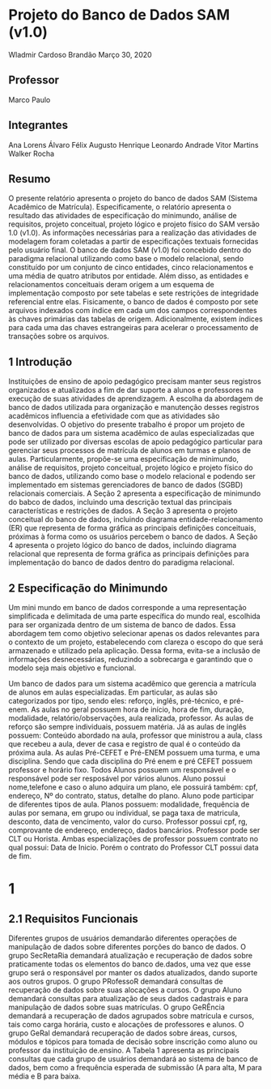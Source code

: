 # Projeto do Banco de Dados SAM (v1.0)
Wladmir Cardoso Brandão Março 30, 2020
## Professor
Marco Paulo

## Integrantes
Ana Lorens
Álvaro Félix
Augusto Henrique
Leonardo Andrade
Vitor Martins
Walker Rocha

## Resumo
O presente relatório apresenta o projeto do banco de dados SAM (Sistema Acadêmico de Matrícula). Especificamente, o relatório apresenta o resultado das atividades de especificação do minimundo, análise de requisitos,
projeto conceitual, projeto lógico e projeto físico do SAM versão 1.0 (v1.0). As informações necessárias para a realização das atividades de modelagem foram coletadas a partir de especificações textuais fornecidas pelo usuário
final. O banco de dados SAM (v1.0) foi concebido dentro do paradigma relacional utilizando como base o modelo
relacional, sendo constituído por um conjunto de cinco entidades, cinco relacionamentos e uma média de quatro
atributos por entidade. Além disso, as entidades e relacionamentos conceituais deram origem a um esquema de
implementação composto por sete tabelas e sete restrições de integridade referencial entre elas. Fisicamente, o
banco de dados é composto por sete arquivos indexados com índice em cada um dos campos correspondentes às
chaves primárias das tabelas de origem. Adicionalmente, existem índices para cada uma das chaves estrangeiras
para acelerar o processamento de transações sobre os arquivos.
## 1 Introdução
Instituições de ensino de apoio pedagógico precisam manter seus registros organizados e atualizados a fim de dar suporte a alunos e professores na execução de suas atividades de aprendizagem. A escolha da abordagem de banco de dados utilizada para organização e manutenção desses registros acadêmicos influencia a efetividade com
que as atividades são desenvolvidas. O objetivo do presente trabalho é propor um projeto de banco de dados para um sistema acadêmico de aulas especializadas que pode ser utilizado por diversas escolas de apoio pedagógico particular para gerenciar seus processos de matrícula de alunos em turmas e planos de aulas. Particularmente, propõe-se uma especificação de minimundo, análise de requisitos, projeto conceitual, projeto lógico e projeto físico do banco de dados, utilizando como base o modelo relacional e podendo ser implementado em sistemas gerenciadores de banco de dados (SGBD) relacionais comerciais.
A Seção 2 apresenta a especificação de minimundo do babco de dados, incluindo uma descrição textual das
principais características e restrições de dados. A Seção 3 apresenta o projeto conceitual do banco de dados, incluindo
diagrama entidade-relacionamento (ER) que representa de forma gráfica as principais definições conceituais, próximas à forma como os usuários percebem o banco de dados. A Seção 4 apresenta o projeto lógico do banco de dados,
incluindo diagrama relacional que representa de forma gráfica as principais definições para implementação do banco
de dados dentro do paradigma relacional.
## 2 Especificação do Minimundo
Um mini mundo em banco de dados corresponde a uma representação simplificada e delimitada de uma parte específica do mundo real, escolhida para ser organizada dentro de um sistema de banco de dados. Essa abordagem tem como objetivo selecionar apenas os dados relevantes para o contexto de um projeto, estabelecendo com clareza o escopo do que será armazenado e utilizado pela aplicação. Dessa forma, evita-se a inclusão de informações desnecessárias, reduzindo a sobrecarga e garantindo que o modelo seja mais objetivo e funcional.

Um banco de dados para um sistema acadêmico que gerencia a matrícula de alunos em aulas especializadas. Em particular, as aulas são categorizados por tipo, sendo eles: reforço, inglês, pré-técnico, e pré-enem. As aulas no geral possuem hora de início, hora de fim, duração, modalidade, relatório/observações, aula realizada, professor. As aulas de reforço são sempre individuais, possuem matéria. Já as aulas de inglês possuem: Conteúdo abordado na aula, professor que ministrou a aula, class que recebeu a aula, dever de casa e registro de qual é o conteúdo da próxima aula. As aulas Pré-CEFET e Pré-ENEM possuem uma turma, e uma disciplina. Sendo que cada disciplina do Pré enem e pré CEFET possuem professor e horário fixo. Todos Alunos possuem um responsável e o responsável pode ser resposável por vários alunos. Aluno possui nome,telefone e caso o aluno adquira um plano, ele possuirá também: cpf, endereço, Nº do contrato, status, detalhe do plano. Aluno pode participar de diferentes tipos de aula. Planos possuem: modalidade, frequência de aulas por semana, em grupo ou individual, se paga
taxa de matricula, desconto, data de vencimento, valor do curso. Professor possui cpf, rg, comprovante de endereço, endereço, dados bancários. Professor pode ser CLT ou Horista. Ambas especializações de professor possuem contrato no qual possui: Data de Inicio. Porém o contrato do Professor CLT possui data de fim.

# 1
## 2.1 Requisitos Funcionais
Diferentes grupos de usuários demandarão diferentes operações de manipulação de dados sobre diferentes porções
do banco de dados. O grupo SecRetaRia demandará atualização e recuperação de dados sobre praticamente todas
os elementos do banco de.dados, uma vez que esse grupo será o responsável por manter os dados atualizados, dando
suporte aos outros grupos. O grupo PRofessoR demandará consultas de recuperação de dados sobre suas alocações
a cursos. O grupo Aluno demandará consultas para atualização de seus dados cadastrais e para manipulação de
dados sobre suas matrículas. O grupo GeRÊncia demandará a recuperação de dados agrupados sobre matrícula e
cursos, tais como carga horária, custo e alocações de professores e alunos. O grupo GeRal demandará recuperação
de dados sobre áreas, cursos, módulos e tópicos para tomada de decisão sobre inscrição como aluno ou professor da
instituição de.ensino. A Tabela 1 apresenta as principais consultas que cada grupo de usuários demandará ao sistema
de banco de dados, bem como a frequência esperada de submissão (A para alta, M para média e B para baixa.
